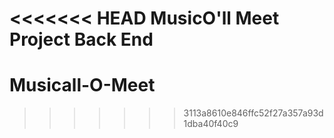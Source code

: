 <<<<<<< HEAD
MusicO'll Meet Project Back End
=======
# Musicall-O-Meet
>>>>>>> 3113a8610e846ffc52f27a357a93d1dba40f40c9
